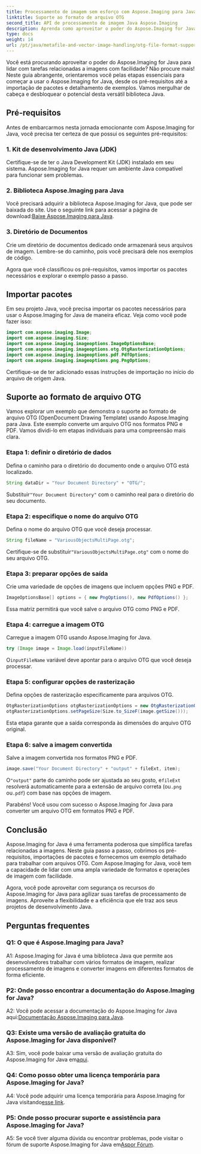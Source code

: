 ```yaml
---
title: Processamento de imagem sem esforço com Aspose.Imaging para Java
linktitle: Suporte ao formato de arquivo OTG
second_title: API de processamento de imagem Java Aspose.Imaging
description: Aprenda como aproveitar o poder do Aspose.Imaging for Java neste guia passo a passo. Otimize seu processamento de imagens com facilidade.
type: docs
weight: 14
url: /pt/java/metafile-and-vector-image-handling/otg-file-format-support/
---
```

Você está procurando aproveitar o poder do Aspose.Imaging for Java para lidar com tarefas relacionadas a imagens com facilidade? Não procure mais! Neste guia abrangente, orientaremos você pelas etapas essenciais para começar a usar o Aspose.Imaging for Java, desde os pré-requisitos até a importação de pacotes e detalhamento de exemplos. Vamos mergulhar de cabeça e desbloquear o potencial desta versátil biblioteca Java.

## Pré-requisitos

Antes de embarcarmos nesta jornada emocionante com Aspose.Imaging for Java, você precisa ter certeza de que possui os seguintes pré-requisitos:

### 1. Kit de desenvolvimento Java (JDK)

Certifique-se de ter o Java Development Kit (JDK) instalado em seu sistema. Aspose.Imaging for Java requer um ambiente Java compatível para funcionar sem problemas.

### 2. Biblioteca Aspose.Imaging para Java

 Você precisará adquirir a biblioteca Aspose.Imaging for Java, que pode ser baixada do site. Use o seguinte link para acessar a página de download:[Baixe Aspose.Imaging para Java](https://releases.aspose.com/imaging/java/).

### 3. Diretório de Documentos

Crie um diretório de documentos dedicado onde armazenará seus arquivos de imagem. Lembre-se do caminho, pois você precisará dele nos exemplos de código.

Agora que você classificou os pré-requisitos, vamos importar os pacotes necessários e explorar o exemplo passo a passo.

## Importar pacotes

Em seu projeto Java, você precisa importar os pacotes necessários para usar o Aspose.Imaging for Java de maneira eficaz. Veja como você pode fazer isso:

```java
import com.aspose.imaging.Image;
import com.aspose.imaging.Size;
import com.aspose.imaging.imageoptions.ImageOptionsBase;
import com.aspose.imaging.imageoptions.otg.OtgRasterizationOptions;
import com.aspose.imaging.imageoptions.pdf.PdfOptions;
import com.aspose.imaging.imageoptions.png.PngOptions;
```

Certifique-se de ter adicionado essas instruções de importação no início do arquivo de origem Java.

## Suporte ao formato de arquivo OTG

Vamos explorar um exemplo que demonstra o suporte ao formato de arquivo OTG (OpenDocument Drawing Template) usando Aspose.Imaging para Java. Este exemplo converte um arquivo OTG nos formatos PNG e PDF. Vamos dividi-lo em etapas individuais para uma compreensão mais clara.

### Etapa 1: definir o diretório de dados

Defina o caminho para o diretório do documento onde o arquivo OTG está localizado.

```java
String dataDir = "Your Document Directory" + "OTG/";
```

 Substituir`"Your Document Directory"` com o caminho real para o diretório do seu documento.

### Etapa 2: especifique o nome do arquivo OTG

Defina o nome do arquivo OTG que você deseja processar.

```java
String fileName = "VariousObjectsMultiPage.otg";
```

 Certifique-se de substituir`"VariousObjectsMultiPage.otg"` com o nome do seu arquivo OTG.

### Etapa 3: preparar opções de saída

Crie uma variedade de opções de imagens que incluem opções PNG e PDF.

```java
ImageOptionsBase[] options = { new PngOptions(), new PdfOptions() };
```

Essa matriz permitirá que você salve o arquivo OTG como PNG e PDF.

### Etapa 4: carregue a imagem OTG

Carregue a imagem OTG usando Aspose.Imaging for Java.

```java
try (Image image = Image.load(inputFileName))
```

 O`inputFileName` variável deve apontar para o arquivo OTG que você deseja processar.

### Etapa 5: configurar opções de rasterização

Defina opções de rasterização especificamente para arquivos OTG.

```java
OtgRasterizationOptions otgRasterizationOptions = new OtgRasterizationOptions();
otgRasterizationOptions.setPageSize(Size.to_SizeF(image.getSize()));
```

Esta etapa garante que a saída corresponda às dimensões do arquivo OTG original.

### Etapa 6: salve a imagem convertida

Salve a imagem convertida nos formatos PNG e PDF.

```java
image.save("Your Document Directory" + "output" + fileExt, item);
```

 O`"output"` parte do caminho pode ser ajustada ao seu gosto, e`fileExt` resolverá automaticamente para a extensão de arquivo correta (ou`.png` ou`.pdf`) com base nas opções de imagem.

Parabéns! Você usou com sucesso o Aspose.Imaging for Java para converter um arquivo OTG em formatos PNG e PDF.

## Conclusão

Aspose.Imaging for Java é uma ferramenta poderosa que simplifica tarefas relacionadas a imagens. Neste guia passo a passo, cobrimos os pré-requisitos, importações de pacotes e fornecemos um exemplo detalhado para trabalhar com arquivos OTG. Com Aspose.Imaging for Java, você tem a capacidade de lidar com uma ampla variedade de formatos e operações de imagem com facilidade.

Agora, você pode aproveitar com segurança os recursos do Aspose.Imaging for Java para agilizar suas tarefas de processamento de imagens. Aproveite a flexibilidade e a eficiência que ele traz aos seus projetos de desenvolvimento Java.

## Perguntas frequentes

### Q1: O que é Aspose.Imaging para Java?

A1: Aspose.Imaging for Java é uma biblioteca Java que permite aos desenvolvedores trabalhar com vários formatos de imagem, realizar processamento de imagens e converter imagens em diferentes formatos de forma eficiente.

### P2: Onde posso encontrar a documentação do Aspose.Imaging for Java?

 A2: Você pode acessar a documentação do Aspose.Imaging for Java aqui:[Documentação Aspose.Imaging para Java](https://reference.aspose.com/imaging/java/).

### Q3: Existe uma versão de avaliação gratuita do Aspose.Imaging for Java disponível?

 A3: Sim, você pode baixar uma versão de avaliação gratuita do Aspose.Imaging for Java em[aqui](https://releases.aspose.com/).

### Q4: Como posso obter uma licença temporária para Aspose.Imaging for Java?

A4: Você pode adquirir uma licença temporária para Aspose.Imaging for Java visitando[esse link](https://purchase.aspose.com/temporary-license/).

### P5: Onde posso procurar suporte e assistência para Aspose.Imaging for Java?

 A5: Se você tiver alguma dúvida ou encontrar problemas, pode visitar o fórum de suporte Aspose.Imaging for Java em[Aspor Fórum](https://forum.aspose.com/).